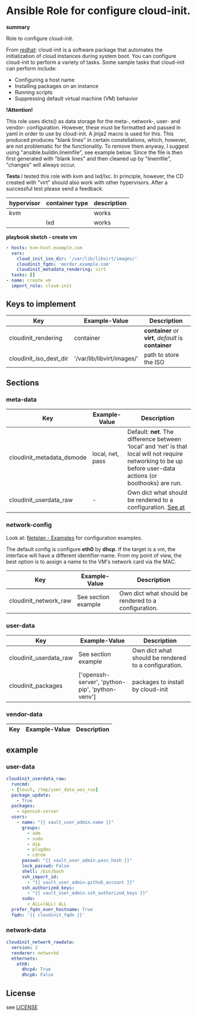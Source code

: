 # Ansible Role for configure cloud-init.

**summary**

Role to configure cloud-init.

From [redhat](https://access.redhat.com/documentation/en-us/red_hat_enterprise_linux/8/html-single/configuring_and_managing_cloud-init_for_rhel_8/index): cloud-init is a software package that automates the initialization of cloud instances during system boot. 
You can configure cloud-init to perform a variety of tasks. Some sample tasks that cloud-init can perform include:

  * Configuring a host name
  * Installing packages on an instance
  * Running scripts
  * Suppressing default virtual machine (VM) behavior 


**!Attention!**

This role uses dicts() as data storage for the meta-, network-, user- and vendor- configuration. However, these must be formatted and passed in yaml in order to use by cloud-init. A jinja2 macro is used for this. This produced produces "blank lines" in certain constellations, which, however, are not problematic for the functionality. To remove them anyway, I suggest using "ansible.buildin.lineinfile", see example below. 
Since the file is then first generated with "blank lines" and then cleaned up by "lineinfile", "changes" will always occur.

**Tests**
I tested this role with kvm and lxd/lxc. In principle, however, the CD created with "virt" should also work with other hypervisors. After a successful test please send a feedback.

| hypervisor | container type | description |
| --- | ------------- | ----------- |
| kvm || works |
|| lxd | works |

**playbook sketch - create vm**
```yaml
- hosts: kvm-host.example.com
  vars:
    cloud_init_iso_dir: '/var/lib/libvirt/images/'
    cloudinit_fqdn: 'mordor.example.com'
    cloudinit_metadata_rendering: virt
  tasks: []
- name: create vm
  import_role: cloud-init
```

## Keys to implement
| Key | Example-Value | Description |
| --- | ------------- | ----------- |
| cloudinit_rendering | container | **container** or **virt**, _default_ is **container** |
| cloudinit_iso_dest_dir | '/var/lib/libvirt/images/' | path to store the ISO |

## Sections
### meta-data
| Key | Example-Value | Description |
| --- | ------------- | ----------- |
| cloudinit_metadata_dsmode | local, net, pass | Default: **net**. The difference between ‘local’ and ‘net’ is that local will not require networking to be up before user-data actions (or boothooks) are run. |
| cloudinit_userdata_raw | - | Own dict what should be rendered to a configuration. [See at](https://cloudinit.readthedocs.io/en/latest/topics/datasources/configdrive.html) |

### network-config
Look at: [Netplan - Examples](https://netplan.io/examples/) for configuration examples.

The default config is configure **eth0** by **dhcp**.
If the target is a vm, the interface will have a different identifier-name.
From my point of view, the best option is to assign a name to the VM's network card via the MAC. 

| Key | Example-Value | Description |
| --- | ------------- | ----------- |
| cloudinit_network_raw | See section example | Own dict what should be rendered to a configuration. |

### user-data
| Key | Example-Value | Description |
| --- | ------------- | ----------- |
| cloudinit_userdata_raw | See section example | Own dict what should be rendered to a configuration. |
| cloudinit_packages | ['openssh-server', 'python-pip', 'python-venv'] | packages to install by cloud-init |

### vendor-data
| Key | Example-Value | Description |
| --- | ------------- | ----------- |

## example
### user-data
```yaml
cloudinit_userdata_raw:
  runcmd:
  - [touch, /tmp/user_data_was_run]
  package_update:
    - True
  packages:
    - openssh-server
  users:
    - name: "{{ vault_user_admin.name }}"
      groups:
        - adm
        - sudo
        - dip
        - plugdev
        - cdrom
      passwd: "{{ vault_user_admin.pass_hash }}"
      lock_passwd: False
      shell: /bin/bash
      ssh_import_id:
        - "{{ vault_user_admin.github_account }}"
      ssh_authorized_keys:
        - "{{ vault_user_admin.ssh_authorized_keys }}"
      sudo:
        - ALL=(ALL) ALL
  prefer_fqdn_over_hostname: True
  fqdn: '{{ cloudinit_fqdn }}'
```

### network-data
```yaml
cloudinit_network_rawdata:
  version: 2
  renderer: networkd
  ethernets: 
    eth0:
      dhcp4: True
      dhcp6: False
```

## License

see [LICENSE](LICENSE)
